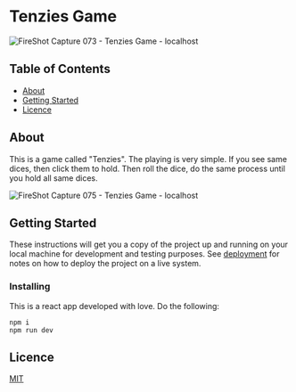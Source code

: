 # Tenzies Game
![FireShot Capture 073 - Tenzies Game - localhost](https://github.com/alidarcan/tenziesGame/assets/99339675/c30d9848-6152-4b2f-863b-f5c247c63693)

## Table of Contents

- [About](#about)
- [Getting Started](#getting_started)
- [Licence](#licence)

## About <a name = "about"></a>

This is a game called "Tenzies".
The playing is very simple.
If you see same dices, then click them to hold.
Then roll the dice, do the same process until you hold all same dices.

![FireShot Capture 075 - Tenzies Game - localhost](https://github.com/alidarcan/tenziesGame/assets/99339675/cb54cc44-3832-4503-b1b7-de9c7cb787f7)

## Getting Started <a name = "getting_started"></a>

These instructions will get you a copy of the project up and running on your local machine for development and testing purposes. See [deployment](#deployment) for notes on how to deploy the project on a live system.


### Installing

This is a react app developed with love. Do the following:

```
npm i
npm run dev
```

## Licence <a name = "licence"></a>

[MIT](https://choosealicense.com/licenses/mit/)
